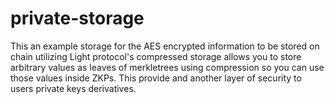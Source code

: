 # private-storage
This an example storage for the AES encrypted information to be stored on chain utilizing Light protocol's compressed storage allows you to store arbitrary values as leaves of merkletrees using compression so you can use those values inside ZKPs. This provide and another layer of security to users private keys derivatives.

